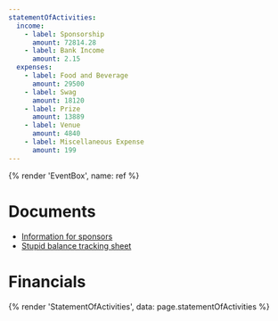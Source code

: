 ```yaml
---
statementOfActivities:
  income:
    - label: Sponsorship
      amount: 72814.28
    - label: Bank Income
      amount: 2.15
  expenses:
    - label: Food and Beverage
      amount: 29500
    - label: Swag
      amount: 18120
    - label: Prize
      amount: 13889
    - label: Venue
      amount: 4840
    - label: Miscellaneous Expense
      amount: 199
---
```


{% render 'EventBox', name: ref %}

# Documents

- [Information for sponsors](https://paper.dropbox.com/doc/The-Stupid-Hackathon-Thailand-2-Information-for-Sponsors--B3CM7BH9WmWR~ehKJ5tRTeLsAg-a2r1HDTr5SKds5kbmXOzH)
- [Stupid balance tracking sheet](https://docs.google.com/spreadsheets/d/11QtOidKwo30pvibBgYHORpFkSNP9kZi7xnJmcsRGX6s/edit#gid=0)

# Financials

{% render 'StatementOfActivities', data: page.statementOfActivities %}